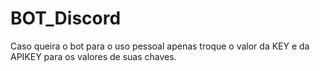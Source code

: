 # BOT_Discord

Caso queira o bot para o uso pessoal apenas troque o valor da KEY e da APIKEY para os valores de suas chaves.
